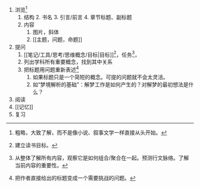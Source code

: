 1. 浏览[^1]
	1. 结构
		2. 书名
		3. 引言/前言
		4. 章节标题、副标题
	2. 内容
		1. 图片，斜体
		2. [[主题，问题，命题]] 
2. 提问
	1. [[笔记/工具/思考/思维概念/目标|目标]][^2]，任务[^3]，
	2. 列出学科所有重要概念，找到其中关系
	3. 把标题用问题重新表述[^4]
		1. 如果标题只是一个简短的概念。可提的问题就不会太灵活。
		2. 如“梦境解析的基础”：解梦工作是如何产生的？对解梦的最初想法是什么？
3. 阅读
4. [[记忆]]
5. 复习

[^1]: 粗略，大致了解，而不是像小说、叙事文学一样直接从头开始。
[^2]: 建立读书目标。
[^3]: 从整体了解所有内容，观察它是如何组合/聚合在一起。预测行文脉络。了解当前内容的重要性。
[^4]: 把作者直接给出的标题变成一个需要挑战的问题。